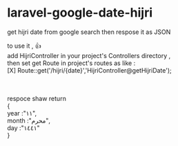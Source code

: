 # laravel-google-date-hijri
get hijri date from google search then respose it as JSON

   

to use it , :+1: <br />
add HijriController in your project's Controllers directory , <br />
then set get Route in   project's routes as like : <br />
  [X] Route::get('/hijri/{date}','HijriController@getHijriDate');
  
  
 <br />
 <br />
respoce shaw return <br />
{ <br />
year	:"١١", <br />
month	:"محرم", <br />
day	:"١٤٤١" <br />
}


